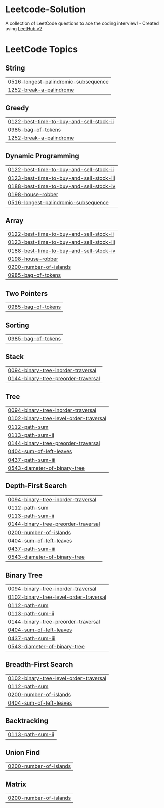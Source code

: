 # Leetcode-Solution
A collection of LeetCode questions to ace the coding interview! - Created using [LeetHub v2](https://github.com/arunbhardwaj/LeetHub-2.0)

<!---LeetCode Topics Start-->
# LeetCode Topics
## String
|  |
| ------- |
| [0516-longest-palindromic-subsequence](https://github.com/sh-harsh-01/Leetcode-Solution/tree/master/0516-longest-palindromic-subsequence) |
| [1252-break-a-palindrome](https://github.com/sh-harsh-01/Leetcode-Solution/tree/master/1252-break-a-palindrome) |
## Greedy
|  |
| ------- |
| [0122-best-time-to-buy-and-sell-stock-ii](https://github.com/sh-harsh-01/Leetcode-Solution/tree/master/0122-best-time-to-buy-and-sell-stock-ii) |
| [0985-bag-of-tokens](https://github.com/sh-harsh-01/Leetcode-Solution/tree/master/0985-bag-of-tokens) |
| [1252-break-a-palindrome](https://github.com/sh-harsh-01/Leetcode-Solution/tree/master/1252-break-a-palindrome) |
## Dynamic Programming
|  |
| ------- |
| [0122-best-time-to-buy-and-sell-stock-ii](https://github.com/sh-harsh-01/Leetcode-Solution/tree/master/0122-best-time-to-buy-and-sell-stock-ii) |
| [0123-best-time-to-buy-and-sell-stock-iii](https://github.com/sh-harsh-01/Leetcode-Solution/tree/master/0123-best-time-to-buy-and-sell-stock-iii) |
| [0188-best-time-to-buy-and-sell-stock-iv](https://github.com/sh-harsh-01/Leetcode-Solution/tree/master/0188-best-time-to-buy-and-sell-stock-iv) |
| [0198-house-robber](https://github.com/sh-harsh-01/Leetcode-Solution/tree/master/0198-house-robber) |
| [0516-longest-palindromic-subsequence](https://github.com/sh-harsh-01/Leetcode-Solution/tree/master/0516-longest-palindromic-subsequence) |
## Array
|  |
| ------- |
| [0122-best-time-to-buy-and-sell-stock-ii](https://github.com/sh-harsh-01/Leetcode-Solution/tree/master/0122-best-time-to-buy-and-sell-stock-ii) |
| [0123-best-time-to-buy-and-sell-stock-iii](https://github.com/sh-harsh-01/Leetcode-Solution/tree/master/0123-best-time-to-buy-and-sell-stock-iii) |
| [0188-best-time-to-buy-and-sell-stock-iv](https://github.com/sh-harsh-01/Leetcode-Solution/tree/master/0188-best-time-to-buy-and-sell-stock-iv) |
| [0198-house-robber](https://github.com/sh-harsh-01/Leetcode-Solution/tree/master/0198-house-robber) |
| [0200-number-of-islands](https://github.com/sh-harsh-01/Leetcode-Solution/tree/master/0200-number-of-islands) |
| [0985-bag-of-tokens](https://github.com/sh-harsh-01/Leetcode-Solution/tree/master/0985-bag-of-tokens) |
## Two Pointers
|  |
| ------- |
| [0985-bag-of-tokens](https://github.com/sh-harsh-01/Leetcode-Solution/tree/master/0985-bag-of-tokens) |
## Sorting
|  |
| ------- |
| [0985-bag-of-tokens](https://github.com/sh-harsh-01/Leetcode-Solution/tree/master/0985-bag-of-tokens) |
## Stack
|  |
| ------- |
| [0094-binary-tree-inorder-traversal](https://github.com/sh-harsh-01/Leetcode-Solution/tree/master/0094-binary-tree-inorder-traversal) |
| [0144-binary-tree-preorder-traversal](https://github.com/sh-harsh-01/Leetcode-Solution/tree/master/0144-binary-tree-preorder-traversal) |
## Tree
|  |
| ------- |
| [0094-binary-tree-inorder-traversal](https://github.com/sh-harsh-01/Leetcode-Solution/tree/master/0094-binary-tree-inorder-traversal) |
| [0102-binary-tree-level-order-traversal](https://github.com/sh-harsh-01/Leetcode-Solution/tree/master/0102-binary-tree-level-order-traversal) |
| [0112-path-sum](https://github.com/sh-harsh-01/Leetcode-Solution/tree/master/0112-path-sum) |
| [0113-path-sum-ii](https://github.com/sh-harsh-01/Leetcode-Solution/tree/master/0113-path-sum-ii) |
| [0144-binary-tree-preorder-traversal](https://github.com/sh-harsh-01/Leetcode-Solution/tree/master/0144-binary-tree-preorder-traversal) |
| [0404-sum-of-left-leaves](https://github.com/sh-harsh-01/Leetcode-Solution/tree/master/0404-sum-of-left-leaves) |
| [0437-path-sum-iii](https://github.com/sh-harsh-01/Leetcode-Solution/tree/master/0437-path-sum-iii) |
| [0543-diameter-of-binary-tree](https://github.com/sh-harsh-01/Leetcode-Solution/tree/master/0543-diameter-of-binary-tree) |
## Depth-First Search
|  |
| ------- |
| [0094-binary-tree-inorder-traversal](https://github.com/sh-harsh-01/Leetcode-Solution/tree/master/0094-binary-tree-inorder-traversal) |
| [0112-path-sum](https://github.com/sh-harsh-01/Leetcode-Solution/tree/master/0112-path-sum) |
| [0113-path-sum-ii](https://github.com/sh-harsh-01/Leetcode-Solution/tree/master/0113-path-sum-ii) |
| [0144-binary-tree-preorder-traversal](https://github.com/sh-harsh-01/Leetcode-Solution/tree/master/0144-binary-tree-preorder-traversal) |
| [0200-number-of-islands](https://github.com/sh-harsh-01/Leetcode-Solution/tree/master/0200-number-of-islands) |
| [0404-sum-of-left-leaves](https://github.com/sh-harsh-01/Leetcode-Solution/tree/master/0404-sum-of-left-leaves) |
| [0437-path-sum-iii](https://github.com/sh-harsh-01/Leetcode-Solution/tree/master/0437-path-sum-iii) |
| [0543-diameter-of-binary-tree](https://github.com/sh-harsh-01/Leetcode-Solution/tree/master/0543-diameter-of-binary-tree) |
## Binary Tree
|  |
| ------- |
| [0094-binary-tree-inorder-traversal](https://github.com/sh-harsh-01/Leetcode-Solution/tree/master/0094-binary-tree-inorder-traversal) |
| [0102-binary-tree-level-order-traversal](https://github.com/sh-harsh-01/Leetcode-Solution/tree/master/0102-binary-tree-level-order-traversal) |
| [0112-path-sum](https://github.com/sh-harsh-01/Leetcode-Solution/tree/master/0112-path-sum) |
| [0113-path-sum-ii](https://github.com/sh-harsh-01/Leetcode-Solution/tree/master/0113-path-sum-ii) |
| [0144-binary-tree-preorder-traversal](https://github.com/sh-harsh-01/Leetcode-Solution/tree/master/0144-binary-tree-preorder-traversal) |
| [0404-sum-of-left-leaves](https://github.com/sh-harsh-01/Leetcode-Solution/tree/master/0404-sum-of-left-leaves) |
| [0437-path-sum-iii](https://github.com/sh-harsh-01/Leetcode-Solution/tree/master/0437-path-sum-iii) |
| [0543-diameter-of-binary-tree](https://github.com/sh-harsh-01/Leetcode-Solution/tree/master/0543-diameter-of-binary-tree) |
## Breadth-First Search
|  |
| ------- |
| [0102-binary-tree-level-order-traversal](https://github.com/sh-harsh-01/Leetcode-Solution/tree/master/0102-binary-tree-level-order-traversal) |
| [0112-path-sum](https://github.com/sh-harsh-01/Leetcode-Solution/tree/master/0112-path-sum) |
| [0200-number-of-islands](https://github.com/sh-harsh-01/Leetcode-Solution/tree/master/0200-number-of-islands) |
| [0404-sum-of-left-leaves](https://github.com/sh-harsh-01/Leetcode-Solution/tree/master/0404-sum-of-left-leaves) |
## Backtracking
|  |
| ------- |
| [0113-path-sum-ii](https://github.com/sh-harsh-01/Leetcode-Solution/tree/master/0113-path-sum-ii) |
## Union Find
|  |
| ------- |
| [0200-number-of-islands](https://github.com/sh-harsh-01/Leetcode-Solution/tree/master/0200-number-of-islands) |
## Matrix
|  |
| ------- |
| [0200-number-of-islands](https://github.com/sh-harsh-01/Leetcode-Solution/tree/master/0200-number-of-islands) |
<!---LeetCode Topics End-->